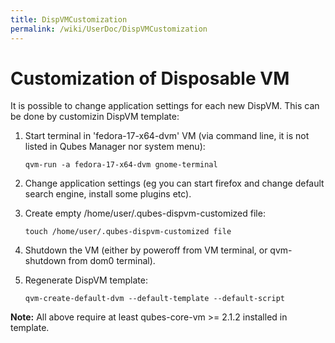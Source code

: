 ```yaml
---
title: DispVMCustomization
permalink: /wiki/UserDoc/DispVMCustomization
---
```


Customization of Disposable VM
==============================

It is possible to change application settings for each new DispVM. This can be done by customizin DispVM template:

1.  Start terminal in 'fedora-17-x64-dvm' VM (via command line, it is not listed in Qubes Manager nor system menu):

    ``` {.wiki}
    qvm-run -a fedora-17-x64-dvm gnome-terminal
    ```

2.  Change application settings (eg you can start firefox and change default search engine, install some plugins etc).
3.  Create empty /home/user/.qubes-dispvm-customized file:

    ``` {.wiki}
    touch /home/user/.qubes-dispvm-customized file
    ```

4.  Shutdown the VM (either by poweroff from VM terminal, or qvm-shutdown from dom0 terminal).
5.  Regenerate DispVM template:

    ``` {.wiki}
    qvm-create-default-dvm --default-template --default-script
    ```

**Note:** All above require at least qubes-core-vm \>= 2.1.2 installed in template.
